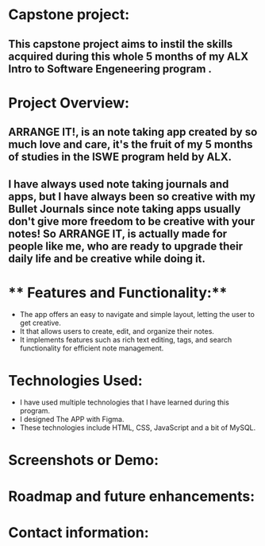 # **Capstone project:**
## This capstone project aims to instil the skills acquired during this whole 5 months of my ALX Intro to Software Engeneering program .

# **Project Overview:**
## ARRANGE IT!, is an note taking app created by so much love and care, it's the fruit of my 5 months of studies in the ISWE program held by ALX.
## I have always used note taking journals and apps, but I have always been so creative with my Bullet Journals since note taking apps usually don't give more freedom to be creative with your notes! So ARRANGE IT, is actually made for people like me, who are ready to upgrade their daily life and be creative while doing it. 

# ** Features and Functionality:**
+ The app offers an easy to navigate and simple layout, letting the user to get creative.
+ It that allows users to create, edit, and organize their notes.
+ It implements features such as rich text editing, tags, and search functionality for efficient note management.

# **Technologies Used:**
+ I have used multiple technologies that I have learned during this program.
+ I designed The APP with Figma.
+ These technologies include HTML, CSS, JavaScript and a bit of MySQL.

# **Screenshots or Demo:**




# **Roadmap and future enhancements:**






# **Contact information:**









